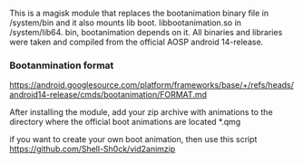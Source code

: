 This is a magisk module that replaces the bootanimation binary file in /system/bin and it also mounts lib boot. libbootanimation.so in /system/lib64. bin, bootanimation depends on it. All binaries and libraries were taken and compiled from the official AOSP android 14-release.

### Bootanmination format
https://android.googlesource.com/platform/frameworks/base/+/refs/heads/android14-release/cmds/bootanimation/FORMAT.md

After installing the module, add your zip archive with animations to the directory where the official boot animations are located *.qmg

if you want to create your own boot animation, then use this script https://github.com/Shell-Sh0ck/vid2animzip
